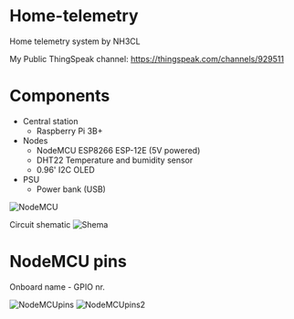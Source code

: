 # Home-telemetry
Home telemetry system by NH3CL

My Public ThingSpeak channel: https://thingspeak.com/channels/929511


# Components

 - Central station
   - Raspberry Pi 3B+
 - Nodes
   - NodeMCU ESP8266 ESP-12E (5V powered)
   - DHT22 Temperature and bumidity sensor
   - 0.96' I2C OLED
 - PSU
   - Power bank (USB)
  
![NodeMCU](https://cdn.instructables.com/FNA/7UD5/JH8JBT8A/FNA7UD5JH8JBT8A.LARGE.jpg)

Circuit shematic
![Shema](https://i.imgur.com/dLK0bKx.png)

# NodeMCU pins
Onboard name - GPIO nr.

![NodeMCUpins](https://cdn.instructables.com/FIR/Y0M6/JH8JBTNR/FIRY0M6JH8JBTNR.LARGE.jpg?auto=webp&frame=1&width=428&fit=bounds)
![NodeMCUpins2](https://esp8266-shop.com/wp-content/uploads/2018/06/9b85dc9ed38064469d67b07e9beb598e.jpg)

